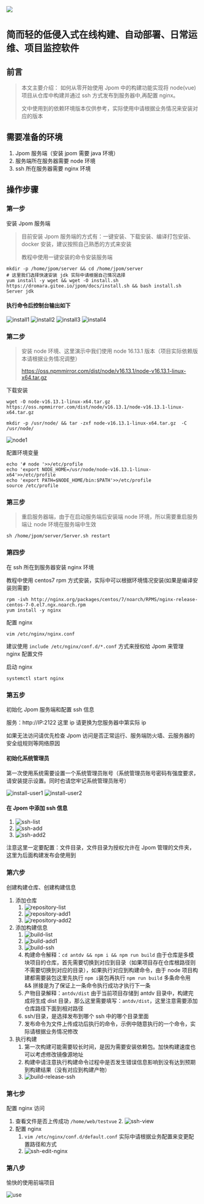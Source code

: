 ![](https://cdn.jsdelivr.net/gh/jiangzeyin/Jpom-site/images/jpom_logo.png)

#  `简而轻的低侵入式在线构建、自动部署、日常运维、项目监控软件`

## 前言

> 本文主要介绍：
> 如何从零开始使用 Jpom 中的构建功能实现将 node(vue) 项目从仓库中构建并通过 ssh 方式发布到服务器中,再配置 nginx。
> 
>  文中使用到的依赖环境版本仅供参考，实际使用中请根据业务情况来安装对应的版本


## 需要准备的环境

1. Jpom 服务端（安装 jpom 需要 java 环境）
2. 服务端所在服务器需要 node 环境
3. ssh 所在服务器需要 nginx 环境

## 操作步骤

### 第一步

安装 Jpom 服务端

> 目前安装 Jpom 服务端的方式有：一键安装、下载安装、编译打包安装、docker 安装，建议按照自己熟悉的方式来安装
> 
> 教程中使用一键安装的命令安装服务端

```
mkdir -p /home/jpom/server && cd /home/jpom/server
# 这里我们选择快速安装 jdk 实际中请根据自己情况选择
yum install -y wget && wget -O install.sh https://dromara.gitee.io/jpom/docs/install.sh && bash install.sh Server jdk
```

#### 执行命令后控制台输出如下

![install1](https://cdn.jsdelivr.net/gh/jiangzeyin/Jpom-site/tutorial/images/build_node_release/install1.png)
![install2](https://cdn.jsdelivr.net/gh/jiangzeyin/Jpom-site/tutorial/images/build_node_release/install2.png)
![install3](https://cdn.jsdelivr.net/gh/jiangzeyin/Jpom-site/tutorial/images/build_node_release/install3.png)
![install4](https://cdn.jsdelivr.net/gh/jiangzeyin/Jpom-site/tutorial/images/build_node_release/install4.png)

### 第二步

> 安装 node 环境、这里演示中我们使用 node 16.13.1 版本（项目实际依赖版本请根据业务情况调整）
>
> https://oss.npmmirror.com/dist/node/v16.13.1/node-v16.13.1-linux-x64.tar.gz
>

下载安装

```
wget -O node-v16.13.1-linux-x64.tar.gz https://oss.npmmirror.com/dist/node/v16.13.1/node-v16.13.1-linux-x64.tar.gz

mkdir -p /usr/node/ && tar -zxf node-v16.13.1-linux-x64.tar.gz  -C /usr/node/
```

![node1](https://cdn.jsdelivr.net/gh/jiangzeyin/Jpom-site/tutorial/images/build_node_release/node1.png)

配置环境变量

```
echo '# node '>>/etc/profile
echo 'export NODE_HOME=/usr/node/node-v16.13.1-linux-x64'>>/etc/profile
echo 'export PATH=$NODE_HOME/bin:$PATH'>>/etc/profile
source /etc/profile
```

### 第三步

> 重启服务器端，由于在启动服务端后安装端 node 环境，所以需要重启服务端让 node 环境在服务端中生效

```
sh /home/jpom/server/Server.sh restart
```

### 第四步

在 ssh 所在到服务器安装 nginx 环境

教程中使用 centos7 rpm 方式安装，实际中可以根据环境情况安装(如果是编译安装则需要)

```
rpm -ivh http://nginx.org/packages/centos/7/noarch/RPMS/nginx-release-centos-7-0.el7.ngx.noarch.rpm
yum install -y nginx
```

配置 nginx 

```
vim /etc/nginx/nginx.conf
```
建议使用 `include /etc/nginx/conf.d/*.conf` 方式来授权给 Jpom 来管理 nginx 配置文件

启动 nginx

```
systemctl start nginx
```

### 第五步

初始化 Jpom 服务端和配置 ssh 信息

服务：http://IP:2122 这里 ip 请更换为您服务器中第实际 ip

如果无法访问请优先检查 Jpom 访问是否正常运行、服务端防火墙、云服务器的安全组规则等网络原因

#### 初始化系统管理员

第一次使用系统需要设置一个系统管理员账号（系统管理员账号密码有强度要求，请安装提示设置。同时也请您牢记系统管理员账号）

![install-user1](https://cdn.jsdelivr.net/gh/jiangzeyin/Jpom-site/tutorial/images/build_node_release/install-user1.png)
![install-user2](https://cdn.jsdelivr.net/gh/jiangzeyin/Jpom-site/tutorial/images/build_node_release/install-user2.png)

#### 在 Jpom 中添加 ssh 信息

1. ![ssh-list](https://cdn.jsdelivr.net/gh/jiangzeyin/Jpom-site/tutorial/images/build_node_release/ssh-list.png)
2. ![ssh-add](https://cdn.jsdelivr.net/gh/jiangzeyin/Jpom-site/tutorial/images/build_node_release/ssh-add.png)
3. ![ssh-add2](https://cdn.jsdelivr.net/gh/jiangzeyin/Jpom-site/tutorial/images/build_node_release/ssh-add2.png)

注意这里一定要配置：文件目录，文件目录为授权允许在 Jpom 管理的文件夹，这里为后面构建发布会使用到

### 第六步

创建构建仓库、创建构建信息

1. 添加仓库
   1. ![repository-list](https://cdn.jsdelivr.net/gh/jiangzeyin/Jpom-site/tutorial/images/build_node_release/repository-list.png)
   2. ![repository-add1](https://cdn.jsdelivr.net/gh/jiangzeyin/Jpom-site/tutorial/images/build_node_release/repository-add1.png)
   3. ![repository-add2](https://cdn.jsdelivr.net/gh/jiangzeyin/Jpom-site/tutorial/images/build_node_release/repository-add2.png)
2. 添加构建信息
   1. ![build-list](https://cdn.jsdelivr.net/gh/jiangzeyin/Jpom-site/tutorial/images/build_node_release/build-list.png)
   2. ![build-add1](https://cdn.jsdelivr.net/gh/jiangzeyin/Jpom-site/tutorial/images/build_node_release/build-add1.png)
   3. ![build-ssh](https://cdn.jsdelivr.net/gh/jiangzeyin/Jpom-site/tutorial/images/build_node_release/build-ssh.png)
   4. 构建命令解释：`cd antdv && npm i && npm run build` 由于仓库是多模块项目的仓库，首先需要切换到对应到目录（如果项目存在仓库根路径则不需要切换到对应的目录），如果执行对应到构建命令，由于 node 项目构建都需要装包这里先执行 `npm i`装包再执行 `npm run build` 多条命令用 && 拼接是为了保证上一条命令执行成功才执行下一条
   5. 产物目录解释：`antdv/dist` 由于当前项目存储到 antdv 目录中，构建完成将生成 dist 目录，那么这里需要填写：`antdv/dist`，这里注意需要添加仓库路径下面到相对路径
   6. ssh/目录，是选择发布到哪个 ssh 中的哪个目录里面
   7. 发布命令为文件上传成功后执行的命令，示例中随意执行的一个命令，实际请根据业务情况修改
3. 执行构建
   1. 第一次构建可能需要较长时间，是因为需要安装依赖包。加快构建速度也可以考虑修改镜像源地址
   2. 构建中请注意执行构建命令过程中是否发生错误信息影响到没有达到预期到构建结果（没有对应到构建产物）
   3. ![build-release-ssh](https://cdn.jsdelivr.net/gh/jiangzeyin/Jpom-site/tutorial/images/build_node_release/build-release-ssh.png)

### 第七步

配置 nginx 访问

1. 查看文件是否上传成功 `/home/web/testvue`
   2. ![ssh-view](https://cdn.jsdelivr.net/gh/jiangzeyin/Jpom-site/tutorial/images/build_node_release/ssh-view.png)
2. 配置 nginx 
   1. `vim /etc/nginx/conf.d/default.conf` 实际中请根据业务配置来变更配置路径和方式
   2. ![ssh-edit-nginx](https://cdn.jsdelivr.net/gh/jiangzeyin/Jpom-site/tutorial/images/build_node_release/ssh-edit-nginx.png)

### 第八步

愉快的使用前端项目

![use](https://cdn.jsdelivr.net/gh/jiangzeyin/Jpom-site/tutorial/images/build_node_release/use.png)





